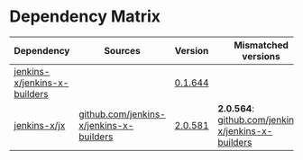 # Dependency Matrix

Dependency | Sources | Version | Mismatched versions
---------- | ------- | ------- | -------------------
[jenkins-x/jenkins-x-builders](https://github.com/jenkins-x/jenkins-x-builders) |  | [0.1.644]() | 
[jenkins-x/jx](https://github.com/jenkins-x/jx) | [github.com/jenkins-x/jenkins-x-builders](https://github.com/jenkins-x/jenkins-x-builders) | [2.0.581](https://github.com/jenkins-x/jx/releases/tag/v2.0.581) | **2.0.564**: [github.com/jenkins-x/jenkins-x-builders](https://github.com/jenkins-x/jenkins-x-builders)
